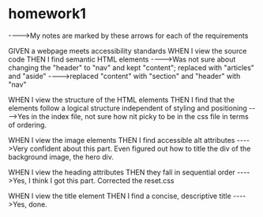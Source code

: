 # homework1

---->My notes are marked by these arrows for each of the requirements

GIVEN a webpage meets accessibility standards
WHEN I view the source code
THEN I find semantic HTML elements 
---->Was not sure about changing the "header" to "nav" and kept "content"; replaced with "articles" and "aside"
---->replaced "content" with "section" and "header" with "nav"


WHEN I view the structure of the HTML elements
THEN I find that the elements follow a logical structure independent of styling and positioning
---->Yes in the index file, not sure how nit picky to be in the css file in terms of ordering.

WHEN I view the image elements
THEN I find accessible alt attributes
---->Very confident about this part. Even figured out how to title the div of the background image, the hero div.

WHEN I view the heading attributes
THEN they fall in sequential order
---->Yes, I think I got this part. Corrected the reset.css

WHEN I view the title element
THEN I find a concise, descriptive title
---->Yes, done.
